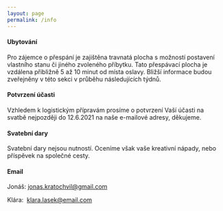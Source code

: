 ```yaml
---
layout: page
permalink: /info
---
```

#### Ubytování
Pro zájemce o přespání je zajištěna travnatá plocha s možností postavení vlastního stanu či jiného zvoleného příbytku. Tato přespávací plocha je vzdálena přibližně 5 až 10 minut od místa oslavy. Bližší informace budou zveřejněny v této sekci v průběhu následujících týdnů.

#### Potvrzení účasti
Vzhledem k logistickým přípravám prosíme o potvrzení Vaší účasti na svatbě nejpozději do 12.6.2021 na naše e-mailové adresy, děkujeme.

#### Svatební dary
Svatební dary nejsou nutností. Oceníme však vaše kreativní nápady, nebo příspěvek na společné cesty.

#### Email

Jonáš: [jonas.kratochvil@gmail.com](mailto:jonas.kratochvil@gmail.com)

Klára:&nbsp; [klara.lasek@email.com](mailto:klara.lasek@email.com)
